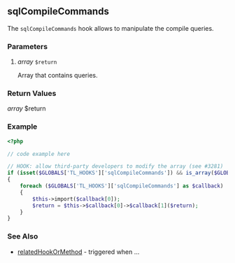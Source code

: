 sqlCompileCommands
----------------

The `sqlCompileCommands` hook allows to manipulate the compile queries.


### Parameters ###

1. *array* `$return`

	Array that contains queries.


### Return Values ###

*array* $return


### Example ###

```php
<?php

// code example here

// HOOK: allow third-party developers to modify the array (see #3281)
if (isset($GLOBALS['TL_HOOKS']['sqlCompileCommands']) && is_array($GLOBALS['TL_HOOKS']['sqlCompileCommands']))
{
	foreach ($GLOBALS['TL_HOOKS']['sqlCompileCommands'] as $callback)
	{
		$this->import($callback[0]);
		$return = $this->$callback[0]->$callback[1]($return);
	}
}

```


### See Also ###

- [relatedHookOrMethod](relatedHookOrMethod) - triggered when ...
